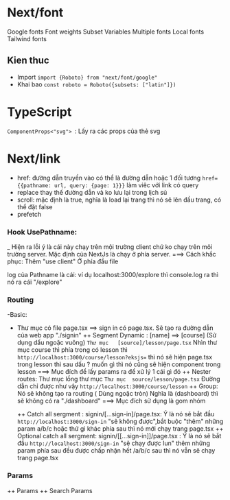 # Next/font

Google fonts
Font weights
Subset
Variables
Multiple fonts
Local fonts
Tailwind fonts

## Kien thuc

- Import
  `import {Roboto} from "next/font/google"`
- Khai bao
  `const roboto = Roboto({subsets: ["latin"]})`

# TypeScript

`ComponentProps<"svg"> `: Lấy ra các props của thẻ svg

# Next/link

- href: đường dẫn truyền vào có thể là đường dẫn hoặc 1 đối tương
  `href={{pathname: url, query: {page: 1}}}`
  làm viêc với link có query
- replace thay thế đường dẫn và ko lưu lại trong lịch sủ
- scroll: mặc định là true, nghĩa là load lại trang thì nó sẽ lên đầu trang, có thể đặt false
- prefetch

### Hook UsePathname:

\_ Hiện ra lỗi ý là cái này chạy trên mội trường client chứ ko chạy trên môi trường server. Mặc định của NextJs là chạy ở phía server.
===> Cách khắc phục:
Thêm "use client" Ở phía đầu file

log của Pathname là cái: ví dụ localhost:3000/explore thì console.log ra thì nó ra cái "/explore"

### Routing

-Basic:

- Thư mục có file page.tsx ==> sign in có page.tsx. Sẽ tạo ra đường dẫn của web app "./signin"
  ++ Segment Dynamic : [name] ==> [course] (Sử dụng dấu ngoặc vuông)
  `Thư mục   [source]/lesson/page.tsx`
  Nhìn thư mục course thì phía trong có lesson thì `http://localhost:3000/course/lesson?eksjs=` thì nó sẽ hiện page.tsx trong lesson thì sau dấu ? muốn gì thì nó cũng sẽ hiện component trong lesson ===> Mục đích để lấy params ra để xử lý 1 cái gì đó
  ++ Nester routes: Thư mục lồng thư mục
  `Thư mục  source/lesson/page.tsx`
  Đường dẫn chỉ được như vậy `http://localhost:3000/course/lesson`
  ++ Group: Nó sẽ không tạo ra routing ( Dùng ngoặc tròn)
  Nghĩa là (dashboard) thì sẽ không có ra "./dashboard" ===> Mục đích sử dụng là gom nhóm

  ++ Catch all sergment : signin/[...sign-in]/page.tsx: Ý là nó sẽ bắt đầu `http://localhost:3000/sign-in` "sẽ không được",bắt buộc "thêm" những param a/b/c hoặc thứ gì khác phía sau thì nó mới chạy trang page.tsx
  ++ Optional catch all sergment: signin/[[...sign-in]]/page.tsx : Ý là nó sẽ bắt đầu `http://localhost:3000/sign-in` "sẽ chạy được lun" thêm những param phía sau đều được chấp nhận hết /a/b/c sau thì nó vẫn sẽ chạy trang page.tsx

### Params

++ Params
++ Search Params
